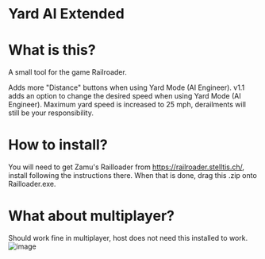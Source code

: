 # Yard AI Extended

# What is this?
A small tool for the game Railroader.

Adds more "Distance" buttons when using Yard Mode (AI Engineer).
v1.1 adds an option to change the desired speed when using Yard Mode (AI Engineer).
Maximum yard speed is increased to 25 mph, derailments will still be your responsibility.

# How to install?
You will need to get Zamu's Railloader from https://railroader.stelltis.ch/, install following the instructions there.
When that is done, drag this .zip onto Railloader.exe.

# What about multiplayer?
Should work fine in multiplayer, host does not need this installed to work.
![image](https://github.com/wexp/RR-YardAiExtended/assets/16766593/d52be3f7-109c-4901-97be-dc75e78d6d0c)
